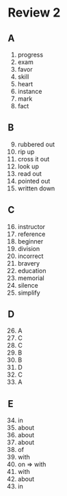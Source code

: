 # Review 2

## A
1. progress
2. exam
3. favor
4. skill
5. heart
6. instance
7. mark
8. fact

## B
9. rubbered out
10. rip up
11. cross it out
12. look up
13. read out
14. pointed out
15. written down

## C
16. instructor
17. reference
18. beginner
19. division
20. incorrect
21. bravery
22. education
23. memorial
24. silence
25. simplify

## D
26. A
27. C
28. C
29. B
30. B
31. D
32. C
33. A

## E
34. in
35. about
36. about
37. about
38. of
39. with
40. on => with
41. with
42. about
43. in